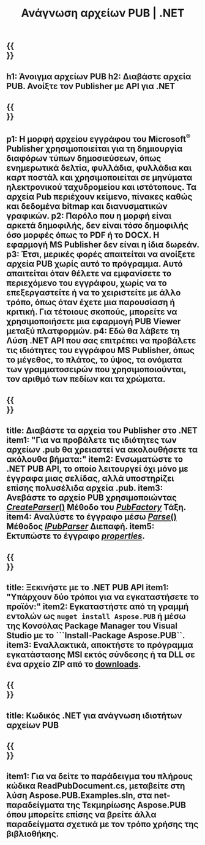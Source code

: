 ﻿---
translation: true
template: /_templates/reader-net.md
title: Ανάγνωση αρχείων PUB | .NET
description: Ανοίξτε τα αρχεία του Publisher μέσω προγραμματισμού. Λύση C# .NET API για ανάγνωση ιδιοτήτων PUB. Χρησιμοποιήστε το για να ενσωματωθείτε στο έργο σας.
url: /net/read-pub-file/
metakeywords: άνοιγμα αρχείου pub .net, προβολή αρχείων εκδότη c#, ανάγνωση αρχείων εκδότη, πρόγραμμα προβολής εκδότη για c#, πρόγραμμα ανάγνωσης μορφής pub, πρόγραμμα ανοίγματος αρχείων pub
family: pub
platformtag: net
---

{{<section banner>}}
---
h1: Άνοιγμα αρχείων PUB
h2: Διαβάστε αρχεία PUB. Ανοίξτε τον Publisher με API για .NET
---

{{<section overview>}}
---
p1: Η μορφή αρχείου εγγράφου του Microsoft<sup>®</sup> Publisher χρησιμοποιείται για τη δημιουργία διαφόρων τύπων δημοσιεύσεων, όπως ενημερωτικά δελτία, φυλλάδια, φυλλάδια και καρτ ποστάλ και χρησιμοποιείται σε μηνύματα ηλεκτρονικού ταχυδρομείου και ιστότοπους. Τα αρχεία Pub περιέχουν κείμενο, πίνακες καθώς και δεδομένα bitmap και διανυσματικών γραφικών.
p2: Παρόλο που η μορφή είναι αρκετά δημοφιλής, δεν είναι τόσο δημοφιλής όσο μορφές όπως το PDF ή το DOCX. Η εφαρμογή MS Publisher δεν είναι η ίδια δωρεάν.
p3: Έτσι, μερικές φορές απαιτείται να ανοίξετε αρχεία PUB χωρίς αυτό το πρόγραμμα. Αυτό απαιτείται όταν θέλετε να εμφανίσετε το περιεχόμενο του εγγράφου, χωρίς να το επεξεργαστείτε ή να το χειριστείτε με άλλο τρόπο, όπως όταν έχετε μια παρουσίαση ή κριτική. Για τέτοιους σκοπούς, μπορείτε να χρησιμοποιήσετε μια εφαρμογή PUB Viewer μεταξύ πλατφορμών.
p4: Εδώ θα λάβετε τη Λύση .NET API που σας επιτρέπει να προβάλετε τις ιδιότητες του εγγράφου MS Publisher, όπως το μέγεθος, το πλάτος, το ύψος, τα ονόματα των γραμματοσειρών που χρησιμοποιούνται, τον αριθμό των πεδίων και τα χρώματα.
---

{{<section feature1>}}
---
title: Διαβάστε τα αρχεία του Publisher στο .NET
item1: "Για να προβάλετε τις ιδιότητες των αρχείων .pub θα χρειαστεί να ακολουθήσετε τα ακόλουθα βήματα:"
item2: Ενσωματώστε το .NET PUB API, το οποίο λειτουργεί όχι μόνο με έγγραφα μιας σελίδας, αλλά υποστηρίζει επίσης πολυσέλιδα αρχεία .pub.
item3: Ανεβάστε το αρχείο PUB χρησιμοποιώντας [*CreateParser*()](https://reference.aspose.com/pub/net/aspose.pub/pubfactory//methods/createparser/index) Μέθοδο του [*PubFactory*](https://reference.aspose.com/pub/net/aspose.pub/pubfactory/) Τάξη.
item4: Αναλύστε το έγγραφο μέσω [*Parse*()](https://reference.aspose.com/pub/net/aspose.pub/ipubparser//methods/parse) Μέθοδος [*IPubParser*](https://reference.aspose.com/pub/net/aspose.pub/ipubparser/) Διεπαφή.
item5: Εκτυπώστε το έγγραφο [*properties*](https://reference.aspose.com/pub/net/aspose.pub/document/#properties).
---

{{<section feature2>}}
---
title: Ξεκινήστε με το .NET PUB API
item1: "Υπάρχουν δύο τρόποι για να εγκαταστήσετε το προϊόν:"
item2: Εγκαταστήστε από τη γραμμή εντολών ως ```nuget install Aspose.PUB``` ή μέσω της Κονσόλας Package Manager του Visual Studio με το ```Install-Package Aspose.PUB``.
item3: Εναλλακτικά, αποκτήστε το πρόγραμμα εγκατάστασης MSI εκτός σύνδεσης ή τα DLL σε ένα αρχείο ZIP από το [downloads](https://releases.aspose.com/pub/net/).
---

{{<section codeexample>}}
---
title: Κωδικός .NET για ανάγνωση ιδιοτήτων αρχείων PUB
---

{{<section summary>}}
---
item1: Για να δείτε το παράδειγμα του πλήρους κώδικα ReadPubDocument.cs, μεταβείτε στη λύση Aspose.PUB.Examples.sln, στα net-παραδείγματα της Τεκμηρίωσης Aspose.PUB όπου μπορείτε επίσης να βρείτε άλλα παραδείγματα σχετικά με τον τρόπο χρήσης της βιβλιοθήκης.
---